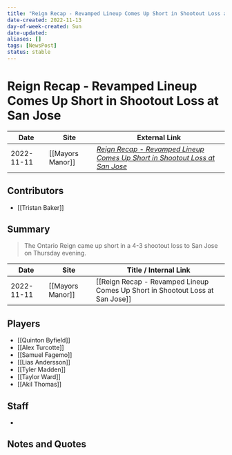 ```yaml
---
title: "Reign Recap - Revamped Lineup Comes Up Short in Shootout Loss at San Jose"
date-created: 2022-11-13
day-of-week-created: Sun
date-updated: 
aliases: []
tags: [NewsPost]
status: stable
---
```


# Reign Recap - Revamped Lineup Comes Up Short in Shootout Loss at San Jose

| Date       | Site             | External Link                                                                                                                                                                                   |
| ---------- | ---------------- | ----------------------------------------------------------------------------------------------------------------------------------------------------------------------------------------------- |
| 2022-11-11 | [[Mayors Manor]] | [*Reign Recap - Revamped Lineup Comes Up Short in Shootout Loss at San Jose*](https://mayorsmanor.com/2022/11/reign-recap-revamped-ontario-lineup-comes-up-short-in-shootout-loss-to-san-jose/) |

## Contributors
- [[Tristan Baker]]

## Summary
> The Ontario Reign came up short in a 4-3 shootout loss to San Jose on Thursday evening.

| Date       | Site             | Title / Internal Link                                                         |
| ---------- | ---------------- | ----------------------------------------------------------------------------- |
| 2022-11-11 | [[Mayors Manor]] | [[Reign Recap - Revamped Lineup Comes Up Short in Shootout Loss at San Jose]] |

## Players
- [[Quinton Byfield]]
- [[Alex Turcotte]]
- [[Samuel Fagemo]]
- [[Lias Andersson]]
- [[Tyler Madden]]
- [[Taylor Ward]]
- [[Akil Thomas]]

## Staff
- 

## Notes and Quotes
> 

